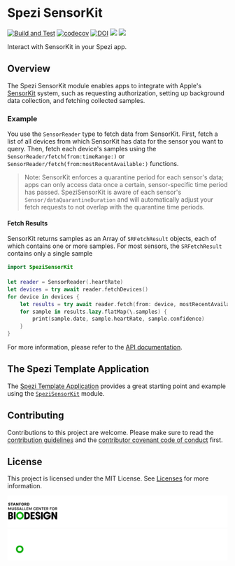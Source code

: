 <!--

This source file is part of the Stanford Spezi open-source project.

SPDX-FileCopyrightText: 2025 Stanford University and the project authors (see CONTRIBUTORS.md)

SPDX-License-Identifier: MIT
  
-->

# Spezi SensorKit

[![Build and Test](https://github.com/StanfordSpezi/SpeziSensorKit/actions/workflows/build-and-test.yml/badge.svg)](https://github.com/StanfordSpezi/SpeziSensorKit/actions/workflows/build-and-test.yml)
[![codecov](https://codecov.io/gh/StanfordSpezi/SpeziSensorKit/branch/main/graph/badge.svg?token=GSed8tVeou)](https://codecov.io/gh/StanfordSpezi/SpeziSensorKit)
[![DOI](https://zenodo.org/badge/DOI/10.5281/zenodo.7824636.svg)](https://doi.org/10.5281/zenodo.7824636)
[![](https://img.shields.io/endpoint?url=https%3A%2F%2Fswiftpackageindex.com%2Fapi%2Fpackages%2FStanfordSpezi%2FSpeziSensorKit%2Fbadge%3Ftype%3Dswift-versions)](https://swiftpackageindex.com/StanfordSpezi/SpeziSensorKit)
[![](https://img.shields.io/endpoint?url=https%3A%2F%2Fswiftpackageindex.com%2Fapi%2Fpackages%2FStanfordSpezi%2FSpeziSensorKit%2Fbadge%3Ftype%3Dplatforms)](https://swiftpackageindex.com/StanfordSpezi/SpeziSensorKit)

Interact with SensorKit in your Spezi app.

## Overview
The Spezi SensorKit module enables apps to integrate with Apple's [SensorKit](https://developer.apple.com/documentation/sensorkit) system, such as requesting authorization, setting up background data collection, and fetching collected samples. 


### Example
You use the ``SensorReader`` type to fetch data from SensorKit.
First, fetch a list of all devices from which SensorKit has data for the sensor you want to query.
Then, fetch each device's samples using the ``SensorReader/fetch(from:timeRange:)`` or ``SensorReader/fetch(from:mostRecentAvailable:)`` functions.

> Note: SensorKit enforces a quarantine period for each sensor's data; apps can only access data once a certain, sensor-specific time period has passed.
  SpeziSensorKit is aware of each sensor's ``Sensor/dataQuarantineDuration`` and will automatically adjust your fetch requests to not overlap with the quarantine time periods.

#### Fetch Results
SensorKit returns samples as an Array of `SRFetchResult` objects, each of which contains one or more samples.
For most sensors, the `SRFetchResult` contains only a single sample

```swift
import SpeziSensorKit

let reader = SensorReader(.heartRate)
let devices = try await reader.fetchDevices()
for device in devices {
    let results = try await reader.fetch(from: device, mostRecentAvailable: .days(7))
    for sample in results.lazy.flatMap(\.samples) {
        print(sample.date, sample.heartRate, sample.confidence)
    }
}
```


For more information, please refer to the [API documentation](https://swiftpackageindex.com/StanfordSpezi/SpeziSensorKit/documentation).

## The Spezi Template Application

The [Spezi Template Application](https://github.com/StanfordSpezi/SpeziTemplateApplication) provides a great starting point and example using the [`SpeziSensorKit`](https://swiftpackageindex.com/stanfordspezi/spezisensorkit/documentation/spezisensorkit) module.


## Contributing

Contributions to this project are welcome. Please make sure to read the [contribution guidelines](https://github.com/StanfordSpezi/.github/blob/main/CONTRIBUTING.md) and the [contributor covenant code of conduct](https://github.com/StanfordSpezi/.github/blob/main/CODE_OF_CONDUCT.md) first.


## License

This project is licensed under the MIT License. See [Licenses](https://github.com/StanfordSpezi/SpeziSensorKit/tree/main/LICENSES) for more information.

![Spezi Footer](https://raw.githubusercontent.com/StanfordSpezi/.github/main/assets/FooterLight.png#gh-light-mode-only)
![Spezi Footer](https://raw.githubusercontent.com/StanfordSpezi/.github/main/assets/FooterDark.png#gh-dark-mode-only)
